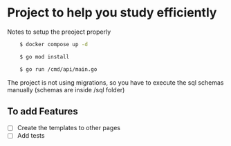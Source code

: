 # Project to help you study efficiently

Notes to setup the preoject properly

```sh
    $ docker compose up -d
```

```sh
    $ go mod install
```

```sh
    $ go run /cmd/api/main.go
```
The project is not using migrations, so you have to execute the sql schemas manually (schemas are inside /sql folder)


## To add Features
- [ ] Create the templates to other pages 
- [ ] Add tests 
